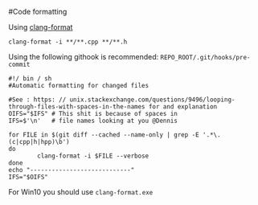#Code formatting

Using [clang-format](https://clang.llvm.org/docs/ClangFormat.html)

```shell
clang-format -i **/**.cpp **/**.h
```

Using the following githook is recommended:
`REPO_ROOT/.git/hooks/pre-commit`

```shell
#!/ bin / sh
#Automatic formatting for changed files

#See : https: // unix.stackexchange.com/questions/9496/looping-through-files-with-spaces-in-the-names for and explanation
OIFS="$IFS" # This shit is because of spaces in
IFS=$'\n'   # file names looking at you @Dennis

for FILE in $(git diff --cached --name-only | grep -E '.*\.(c|cpp|h|hpp)\b')
do
        clang-format -i $FILE --verbose
done
echo "----------------------------"
IFS="$OIFS"
```

For Win10 you should use ``clang-format.exe``
